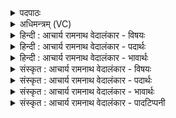 <details><summary>पदपाठः</summary>

कः꣡। त्वा꣣। सत्यः꣢। म꣡दा꣢꣯नाम्। म꣡ꣳहि꣢꣯ष्ठः। म꣣त्सत्। अ꣡न्ध꣢꣯सः। दृ꣣ढा꣢। चि꣣त्। आरु꣡जे꣢। आ꣣। रु꣡जे꣢꣯। व꣡सु꣢꣯। ६८३।
</details>

<details><summary>अधिमन्त्रम् (VC)</summary>

- इन्द्रः
- वामदेवो गौतमः
- गायत्री
- षड्जः
</details>

<details><summary>हिन्दी : आचार्य रामनाथ वेदालंकार - विषयः</summary>

पूर्व मन्त्र में जीवात्मा के बल को स्मरण करके अगले मन्त्र में परमात्मा की महिमा का वर्णन करते हैं।
</details>

<details><summary>हिन्दी : आचार्य रामनाथ वेदालंकार - पदार्थः</summary>

पदार्थान्वयभाषाः -  हे मेरे अन्तरात्मन् ! (कः) सुन्दर, सबसे बड़ा तथा सुखस्वरूप, (सत्यः) सत्यमय, (मदानाम्) आनन्दों का (मंहिष्ठः) सबसे अधिक दाता इन्द्र परमेश्वर (त्वा) तुझे (अन्धसः) आनन्द रस से (मत्सत्) आनन्दित करे और वह (दृढा चित्) दृढ़ से दृढ़ विघ्न-बाधा आदियों को (आरुजे) छिन्न-भिन्न करने के लिए (वसु) शक्तिरूप ऐश्वर्य प्रदान करे ॥२॥
</details>

<details><summary>हिन्दी : आचार्य रामनाथ वेदालंकार - भावार्थः</summary>

भावार्थभाषाः -  जीवात्मा परमात्मा द्वारा दिये हुए बल और आनन्द से ही बली और आनन्दवान् बनता है ॥२॥
</details>

<details><summary>संस्कृत : आचार्य रामनाथ वेदालंकार - विषयः</summary>

पूर्वमन्त्रे जीवात्मनो बलं स्मृत्वाऽथ परमात्मनो महिमानमाह।
</details>

<details><summary>संस्कृत : आचार्य रामनाथ वेदालंकार - पदार्थः</summary>

पदार्थान्वयभाषाः -  हे मदीय आत्मन् ! (कः) कमनीयः सर्वातिक्रान्तः, सुखस्वरूपश्च। [कः कमनो वा क्रमणो वा सुखो वा। निरु० १०।२२।] (सत्यः) सत्यमयः, (मदानाम्) आनन्दानाम् (मंहिष्ठः) अतिशयेन दाता (इन्द्रः) परमेश्वरः। [मंहतिः दानकर्मा। निघं० ३।२०। अतिशयेन मंहिता मंहिष्ठः। तुरिष्ठेमेयस्सु अ० ६।४।१५४ इति तृचो लोपः।] (त्वा) त्वाम् (अन्धसः) आनन्दरसात् (मत्सत्) आनन्दयेत्। [मदी हर्षे धातोर्लेटि रूपम्।] अपि च सः (दृढा चित्) दृढानि अपि विघ्नबाधादीनि (आरुजे) आ समन्तात् भङ्क्तुम् (वसु) शक्तिरूपम् ऐश्वर्यं प्रयच्छेदिति शेषः ॥२॥२
</details>

<details><summary>संस्कृत : आचार्य रामनाथ वेदालंकार - भावार्थः</summary>

भावार्थभाषाः -  जीवात्मा परमात्मना प्रदत्तेनैव बलेनानन्देन च बलवानानन्दवाँश्च जायते ॥२॥
</details>

<details><summary>संस्कृत : आचार्य रामनाथ वेदालंकार - पादटिप्पनी</summary>

टिप्पणी:   १. ऋ० ४।३१।२, य० २७।४०, ३६।५, अथ० २०।१२४।२। २. दयानन्दर्षिर्मन्त्रमिमम् ऋग्भाष्ये ब्रह्मचर्यादिधर्माचरणपक्षे, यजुर्भाष्ये च क्रमशो विद्वत्पक्षे परमेश्वरपक्षे च व्याख्यातवान्।
</details>